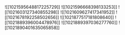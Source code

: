 ![[1021595648817225729]]
![[1021596668398133253]]
![[1021603127340855298]]
![[1021609627417341952]]
![[1021678192258502656]]
![[1021877517181808640]]
![[1021889396004478976]]
![[1021889397036277760]]
![[1021890401635065858]]
